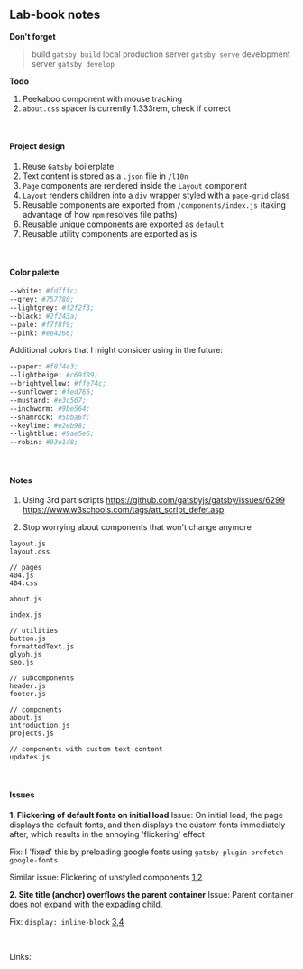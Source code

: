 ## Lab-book notes

**Don't forget**

> build `gatsby build`
> local production server `gatsby serve`
> development server `gatsby develop`

**Todo**
1. Peekaboo component with mouse tracking 
2. `about.css` spacer is currently 1.333rem, check if correct

<br/>

#### Project design 
1. Reuse `Gatsby` boilerplate 
2. Text content is stored as a `.json` file in `/l10n`  
3. `Page` components are rendered inside the `Layout` component 
4. `Layout` renders children into a `div` wrapper styled with a `page-grid` class 
5. Reusable components are exported from `/components/index.js` (taking advantage of how `npm` resolves file paths)
6. Reusable unique components are exported as `default` 
7. Reusable utility components are exported as is 

<br/>

#### Color palette

```sh
--white: #fdfffc;
--grey: #757780;
--lightgrey: #f2f2f3;
--black: #2f243a;
--pale: #f7f8f9;
--pink: #ee4266;
```

Additional colors that I might consider using in the future:
```sh 
--paper: #f8f4e3;
--lightbeige: #c69f89;
--brightyellow: #ffe74c;
--sunflower: #fed766;
--mustard: #e3c567;
--inchworm: #9be564;
--shamrock: #5bba6f;
--keylime: #e2eb98;
--lightblue: #9ae5e6;
--robin: #93e1d8;
```

<br/>

#### Notes 

1. Using 3rd part scripts
https://github.com/gatsbyjs/gatsby/issues/6299
https://www.w3schools.com/tags/att_script_defer.asp

2. Stop worrying about components that won't change anymore 
```
layout.js 
layout.css 

// pages
404.js 
404.css 

about.js 

index.js

// utilities 
button.js
formattedText.js
glyph.js
seo.js

// subcomponents 
header.js
footer.js

// components
about.js
introduction.js
projects.js 

// components with custom text content
updates.js
```


<br/>

#### Issues 

**1. Flickering of default fonts on initial load** 
Issue: On initial load, the page displays the default fonts, and then displays the custom fonts immediately after, which results in the annoying 'flickering' effect

Fix: I 'fixed' this by preloading google fonts using `gatsby-plugin-prefetch-google-fonts`

Similar issue: Flickering of unstyled components [1],[2]


**2. Site title (anchor) overflows the parent container**
Issue: Parent container does not expand with the expading child. 

Fix: `display: inline-block` [3],[4]

<br/>

Links: 

[1]: https://github.com/gatsbyjs/gatsby/issues/5667
[2]: https://imgur.com/cU8LQvv
[3]: https://stackoverflow.com/questions/18585069/why-anchor-tag-does-not-take-height-and-width-of-its-containing-element
[4]: https://stackoverflow.com/questions/8969381/what-is-the-difference-between-display-inline-and-display-inline-block